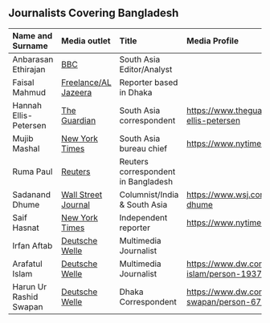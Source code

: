 ## Journalists Covering Bangladesh 

| Name and Surname       | Media outlet                                                                   | Title                               | Media Profile                                                | X Account                                                    | Email Address            |
|:-----------------------|:-------------------------------------------------------------------------------|:------------------------------------|:-------------------------------------------------------------|:-------------------------------------------------------------|:-------------------------|
| Anbarasan Ethirajan    | [BBC]()                                                                        | South Asia Editor/Analyst           |                                                              | [https://x.com/anbarasanethi](https://x.com/anbarasanethi)   |                          |
| Faisal Mahmud          | [Freelance/AL Jazeera]()                                                       | Reporter based in Dhaka             |                                                              | [https://x.com/faisal_reports](https://x.com/faisal_reports) |                          |
| Hannah Ellis-Petersen  | [The Guardian](https://www.theguardian.com/profile/hannah-ellis-petersen)      | South Asia correspondent            | https://www.theguardian.com/profile/hannah-ellis-petersen    | [https://x.com/HannahEP](https://x.com/HannahEP)             |                          |
| Mujib Mashal           | [New York Times](https://www.nytimes.com/by/mujib-mashal)                      | South Asia bureau chief             | https://www.nytimes.com/by/mujib-mashal                      | [https://x.com/MujMash](https://x.com/MujMash)               | mujib.mashal@nytimes.com |
| Ruma Paul              | [Reuters]()                                                                    | Reuters correspondent in Bangladesh |                                                              | [https://x.com/reutersruma](https://x.com/reutersruma)       |                          |
| Sadanand Dhume         | [Wall Street Journal](https://www.wsj.com/news/author/sadanand-dhume)          | Columnist/India & South Asia        | https://www.wsj.com/news/author/sadanand-dhume               | [https://x.com/dhume](https://x.com/dhume)                   |                          |
| Saif Hasnat            | [New York Times](https://www.nytimes.com/by/saif-hasnat)                       | Independent reporter                | https://www.nytimes.com/by/saif-hasnat                       | [https://x.com/saifhasnat](https://x.com/saifhasnat)         |                          |
| Irfan Aftab            | [Deutsche Welle]()                                                             | Multimedia Journalist               |                                                              | [https://x.com/IrfanAftaab](https://x.com/IrfanAftaab)       |                          |
| Arafatul Islam         | [Deutsche Welle](https://www.dw.com/en/arafatul-islam/person-19377318)         | Multimedia Journalist               | https://www.dw.com/en/arafatul-islam/person-19377318         | [https://x.com/arafatul](https://x.com/arafatul)             |                          |
| Harun Ur Rashid Swapan | [Deutsche Welle](https://www.dw.com/en/harun-ur-rashid-swapan/person-67821203) | Dhaka Correspondent                 | https://www.dw.com/en/harun-ur-rashid-swapan/person-67821203 | [https://x.com/swapansg](https://x.com/swapansg)             |                          |